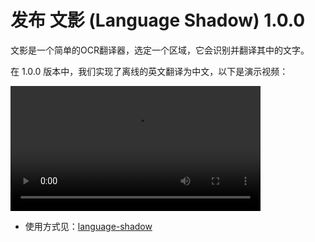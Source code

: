 # 发布 文影 (Language Shadow) 1.0.0

文影是一个简单的OCR翻译器，选定一个区域，它会识别并翻译其中的文字。

在 1.0.0 版本中，我们实现了离线的英文翻译为中文，以下是演示视频：

<video src="assets/language-shadow-usage.mp4" controls autoplay style="width: 400"></video>

- 使用方式见：[language-shadow](https://github.com/rerender2021/language-shadow)
